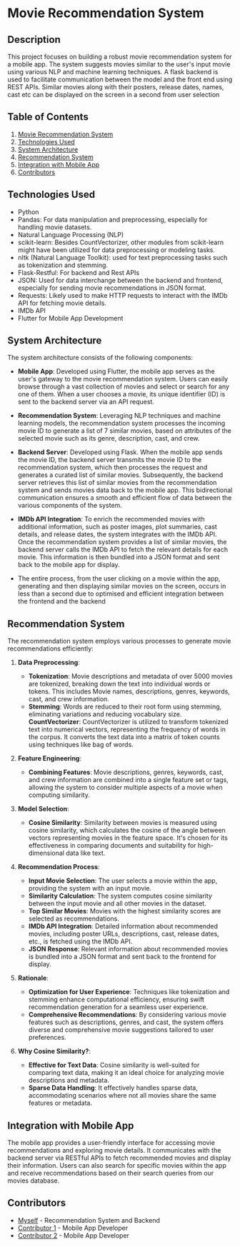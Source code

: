 # Movie Recommendation System

## Description
This project focuses on building a robust movie recommendation system for a mobile app. The system suggests movies similar to the user's input movie using various NLP and machine learning techniques. A flask backend is used to facilitate communication between the model and the front end using REST APIs. Similar movies along with their posters, release dates, names, cast etc can be displayed on the screen in a second from user selection

## Table of Contents

1. [Movie Recommendation System](#movie-recommendation-system)
2. [Technologies Used](#technologies-used)
3. [System Architecture](#system-architecture)
4. [Recommendation System](#recommendation-system)
5. [Integration with Mobile App](#integration-with-mobile-app)
6. [Contributors](#contributors)


## Technologies Used
- Python
- Pandas: For data manipulation and preprocessing, especially for handling movie datasets.
- Natural Language Processing (NLP)
- scikit-learn: Besides CountVectorizer, other modules from scikit-learn might have been utilized for data preprocessing or modeling tasks.
- nltk (Natural Language Toolkit): used for text preprocessing tasks such as tokenization and stemming.
- Flask-Restful: For backend and Rest APIs
- JSON: Used for data interchange between the backend and frontend, especially for sending movie recommendations in JSON format.
- Requests: Likely used to make HTTP requests to interact with the IMDb API for fetching movie details.
- IMDb API
- Flutter for Mobile App Development

## System Architecture
The system architecture consists of the following components:
- **Mobile App**: Developed using Flutter, the mobile app serves as the user's gateway to the movie recommendation system. Users can easily browse through a vast collection of movies and select or search for any one of them. When a user chooses a movie, its unique identifier (ID) is sent to the backend server via an API request.
  
- **Recommendation System**: Leveraging NLP techniques and machine learning models, the recommendation system processes the incoming movie ID to generate a list of 7 similar movies, based on attributes of the selected movie such as its genre, description, cast, and crew.

- **Backend Server**: Developed using Flask. When the mobile app sends the movie ID, the backend server transmits the movie ID to the recommendation system, which then processes the request and generates a curated list of similar movies. Subsequently, the backend server retrieves this list of similar movies from the recommendation system and sends movies data back to the mobile app. This bidirectional communication ensures a smooth and efficient flow of data between the various components of the system.

- **IMDb API Integration**: To enrich the recommended movies with additional information, such as poster images, plot summaries, cast details, and release dates, the system integrates with the IMDb API. Once the recommendation system provides a list of similar movies, the backend server calls the IMDb API to fetch the relevant details for each movie. This information is then bundled into a JSON format and sent back to the mobile app for display.
  
- The entire process, from the user clicking on a movie within the app, generating and then displaying similar movies on the screen, occurs in less than a second due to optimised and efficient integration between the frontend and the backend


## Recommendation System

The recommendation system employs various processes to generate movie recommendations efficiently:

1. **Data Preprocessing**:
   - **Tokenization**: Movie descriptions and metadata of over 5000 movies are tokenized, breaking down the text into individual words or tokens. This includes Movie names, descriptions, genres, keywords, cast, and crew information.
   - **Stemming**: Words are reduced to their root form using stemming, eliminating variations and reducing vocabulary size.
   **CountVectorizer**: CountVectorizer is utilized to transform tokenized text into numerical vectors, representing the frequency of words in the corpus. It converts the text data into a matrix of token counts using techniques like bag of words.

2. **Feature Engineering**:
   - **Combining Features**: Movie descriptions, genres, keywords, cast, and crew information are combined into a single feature set or tags, allowing the system to consider multiple aspects of a movie when computing similarity.

3. **Model Selection**:
   - **Cosine Similarity**: Similarity between movies is measured using cosine similarity, which calculates the cosine of the angle between vectors representing movies in the feature space. It's chosen for its effectiveness in comparing documents and suitability for high-dimensional data like text.

4. **Recommendation Process**:
   - **Input Movie Selection**: The user selects a movie within the app, providing the system with an input movie.
   - **Similarity Calculation**: The system computes cosine similarity between the input movie and all other movies in the dataset.
   - **Top Similar Movies**: Movies with the highest similarity scores are selected as recommendations.
   - **IMDb API Integration**: Detailed information about recommended movies, including poster URLs, descriptions, cast, release dates, etc., is fetched using the IMDb API.
   - **JSON Response**: Relevant information about recommended movies is bundled into a JSON format and sent back to the frontend for display.

5. **Rationale**:
   - **Optimization for User Experience**: Techniques like tokenization and stemming enhance computational efficiency, ensuring swift recommendation generation for a seamless user experience.
   - **Comprehensive Recommendations**: By considering various movie features such as descriptions, genres, and cast, the system offers diverse and comprehensive movie suggestions tailored to user preferences.

6. **Why Cosine Similarity?**:
   - **Effective for Text Data**: Cosine similarity is well-suited for comparing text data, making it an ideal choice for analyzing movie descriptions and metadata.
   - **Sparse Data Handling**: It effectively handles sparse data, accommodating scenarios where not all movies share the same features or metadata.


## Integration with Mobile App
The mobile app provides a user-friendly interface for accessing movie recommendations and exploring movie details. It communicates with the backend server via RESTful APIs to fetch recommended movies and display their information. Users can also search for specific movies within the app and receive recommendations based on their search queries from our movies database.


## Contributors
- [Myself](https://github.com/dp1500) - Recommendation System and Backend
- [Contributor 1](https://github.com/Programmer9211) - Mobile App Developer
- [Contributor 2](https://github.com/Nitin-Singh18) - Mobile App Developer


